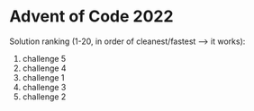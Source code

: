 # Advent of Code 2022
Solution ranking (1-20, in order of cleanest/fastest --> it works):
1. challenge 5
2. challenge 4
3. challenge 1
4. challenge 3
5. challenge 2
